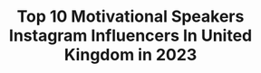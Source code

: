 ---
title: Top 10 Motivational Speakers Instagram Influencers In United Kingdom in 2023
description: >-
  Find top motivational speakers Instagram influencers in United Kingdom in 2023. Most popular hashtags: #motivation #inspiration #covid.
platform: Instagram
hits: 32
text_top: See the most popular Instagram profiles on inBeat.
text_bottom: Our database has 32 Instagram influencers like this in United Kingdom for you to collaborate.
profiles:
  - username: "esmee_ldn"
    fullname: >-
      ESMÉE 🌙💫💛
    bio: >-
      🎥 Online Presenter 🏋🏼‍♀️ Coach 🎤 Motivational Speaker 📧 cathy@insanitygroup.com | @ixbtalent | @insanityhq
    location: "United Kingdom"
    followers: 28530
    engagement: 241
    commentsToLikes: 0.052225
    id: ck1394hxrjhb30i199t0p6p83
    verified: false
    hashtags: "#trainwithesmee, #londonmarathon, #dontcrackunderpressure, #taghuerconnected"
  - username: "harnaamkaur"
    fullname: >-
      Harnaam Kaur
    bio: >-
      🌈🏳️‍🌈 My boy @king.kai.singh Next✈️ Rome.Wales.USA I will always add value🌺 Motivational speaker! 😘 Positive influencer🌹 Trust your light! ✨
    location: "United Kingdom"
    followers: 156951
    engagement: 207
    commentsToLikes: 0.024788
    id: ck5hkkuvzilt50i11db525z4w
    verified: true
    hashtags: "#masalapodcast, #artis, #rottweiler, #rottweilersofinstagram"
  - username: "ash_dykes"
    fullname: >-
      Ash Dykes
    bio: >-
      National Geographic: Walking the Yangtze. Book: Mission Possible. 3x World Records. Motivational Speaker. JRE #1410 Book 👇🏽
    location: "United Kingdom"
    followers: 82094
    engagement: 151
    commentsToLikes: 0.044773
    id: ck5qcvs0ssk9w0i113cpoett0
    verified: true
    hashtags: "#missionyangtze"
  - username: "adventureman"
    fullname: >-
      Jamie McDonald
    bio: >-
      🍼 Soon to be a Dad 🏆 Pride of Britain Winner 🎤 Motivational Speaker 😷 Sick as a kid 🙌 Now giving back 🇨🇦🇺🇸 Ran across Canada & US 💴 Raised £1m 👇 More👇
    location: "United Kingdom"
    followers: 19201
    engagement: 646
    commentsToLikes: 0.064505
    id: ck5bvex4pjira0i11jb4y483u
    verified: false
    hashtags: ""
  - username: "james_sutliff"
    fullname: >-
      𝐉𝐀𝐌𝐄𝐒 𝐒𝐔𝐓𝐋𝐈𝐅𝐅
    bio: >-
      💙♿️Dystonia Fighter 🤜🏼Invisible Disability Advocate 🏆Award Winning ♿️Disability Specialist Coach at @hambofoundation 🏋🏻‍♂️PT 🎤Motivational Speaker
    location: "United Kingdom"
    followers: 45180
    engagement: 201
    commentsToLikes: 0.023654
    id: ck0vz2ngt6zcd0i199r0ynku0
    verified: false
    hashtags: "#disabilitypower100"
  - username: "t8pes"
    fullname: >-
      T8PES
    bio: >-
      MUSIC / FOOTBALL / MOTIVATION Emcee, Podcaster, Motivational Speaker FB & YT - @t8pes Twitter - @t8pesmusic Check out the @theaabompodcast ⬇️
    location: "United Kingdom"
    followers: 2525
    engagement: 363
    commentsToLikes: 0.157019
    id: ck602yi84k0le0i14asb2w27f
    verified: false
    hashtags: "#podcaster, #podcasters, #bbc1xtra, #cfc"
  - username: "richard_whitehead_mbe"
    fullname: >-
      Richard Whitehead MBE
    bio: >-
      Double 🥇🥇Paralympic, 4xWorld and European Champion T42 200m|Marathon/Half World Record| Motivational speaker @nikelondon @bp_plc Ambassador
    location: "United Kingdom"
    followers: 93422
    engagement: 33
    commentsToLikes: 0.043414
    id: ck0w1dacdisf30i19codrxq2m
    verified: true
    hashtags: "#nsppl, #tokyo2020, #justdoit, #twopointsixchallenge"
  - username: "syedabushraiqbal"
    fullname: >-
      Syeda Bushra Iqbal
    bio: >-
      TV Host, Senior Media Consultant, Islamic Research Scholar, Lawyer, Writer, Motivational Speaker 🇵🇰 Peace✨ 25 Jan
    location: "United Kingdom"
    followers: 120861
    engagement: 256
    commentsToLikes: 0.025280
    id: ck15sarjmc2a40i19uilp2cqr
    verified: false
    hashtags: "#bushraiqbal, #allah, #alhumdullilah, #scholar"
  - username: "markormrod"
    fullname: >-
      Mark Ormrod
    bio: >-
      Royal Marines #Veteran | Triple Amputee | 11x Invictus Games Medalist | Motivational Speaker | Author Of Man Down - Founder Of #NoLimits 🇬🇧
    location: "United Kingdom"
    followers: 33326
    engagement: 258
    commentsToLikes: 0.038428
    id: ck1395wfyjor30i19mm6i8grn
    verified: false
    hashtags: "#nolimits, #inspiration, #mindset, #believe"
  - username: "vincetogram"
    fullname: >-
      Vince Chong
    bio: >-
      🇲🇾🇬🇧Singer Songwriter,Music Producer, Emcee, Motivational Speaker, Vocal Coach, Hubby and Daddy. For enquiries plz email 📨 vinnervoice@gmail.com
    location: "United Kingdom"
    followers: 65151
    engagement: 65
    commentsToLikes: 0.036823
    id: ck5pw72d5lf630i11enfitpub
    verified: true
    hashtags: "#familyguy, #socialdistancing, #vincetovid, #family"
---